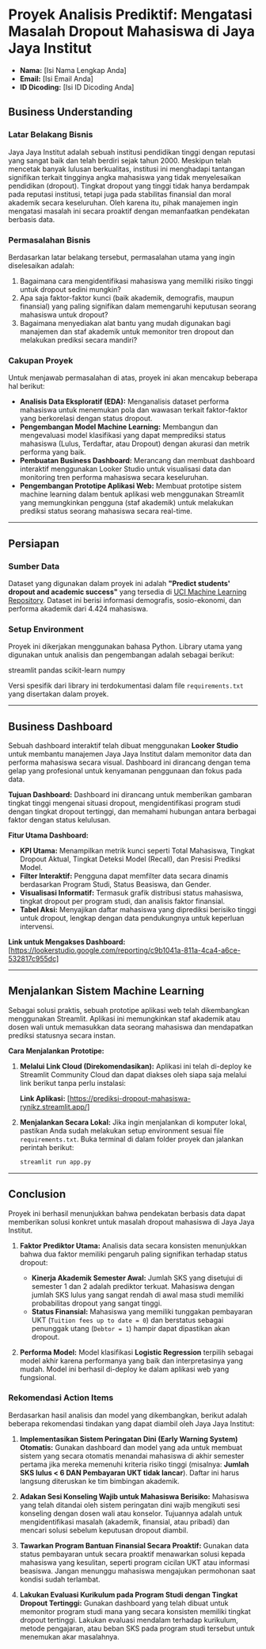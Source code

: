 # Proyek Analisis Prediktif: Mengatasi Masalah Dropout Mahasiswa di Jaya Jaya Institut

- **Nama:** [Isi Nama Lengkap Anda]
- **Email:** [Isi Email Anda]
- **ID Dicoding:** [Isi ID Dicoding Anda]

## Business Understanding

### Latar Belakang Bisnis
Jaya Jaya Institut adalah sebuah institusi pendidikan tinggi dengan reputasi yang sangat baik dan telah berdiri sejak tahun 2000. Meskipun telah mencetak banyak lulusan berkualitas, institusi ini menghadapi tantangan signifikan terkait tingginya angka mahasiswa yang tidak menyelesaikan pendidikan (dropout). Tingkat dropout yang tinggi tidak hanya berdampak pada reputasi institusi, tetapi juga pada stabilitas finansial dan moral akademik secara keseluruhan. Oleh karena itu, pihak manajemen ingin mengatasi masalah ini secara proaktif dengan memanfaatkan pendekatan berbasis data.

### Permasalahan Bisnis
Berdasarkan latar belakang tersebut, permasalahan utama yang ingin diselesaikan adalah:
1.  Bagaimana cara mengidentifikasi mahasiswa yang memiliki risiko tinggi untuk dropout sedini mungkin?
2.  Apa saja faktor-faktor kunci (baik akademik, demografis, maupun finansial) yang paling signifikan dalam memengaruhi keputusan seorang mahasiswa untuk dropout?
3.  Bagaimana menyediakan alat bantu yang mudah digunakan bagi manajemen dan staf akademik untuk memonitor tren dropout dan melakukan prediksi secara mandiri?

### Cakupan Proyek
Untuk menjawab permasalahan di atas, proyek ini akan mencakup beberapa hal berikut:
- **Analisis Data Eksploratif (EDA):** Menganalisis dataset performa mahasiswa untuk menemukan pola dan wawasan terkait faktor-faktor yang berkorelasi dengan status dropout.
- **Pengembangan Model Machine Learning:** Membangun dan mengevaluasi model klasifikasi yang dapat memprediksi status mahasiswa (Lulus, Terdaftar, atau Dropout) dengan akurasi dan metrik performa yang baik.
- **Pembuatan Business Dashboard:** Merancang dan membuat dashboard interaktif menggunakan Looker Studio untuk visualisasi data dan monitoring tren performa mahasiswa secara keseluruhan.
- **Pengembangan Prototipe Aplikasi Web:** Membuat prototipe sistem machine learning dalam bentuk aplikasi web menggunakan Streamlit yang memungkinkan pengguna (staf akademik) untuk melakukan prediksi status seorang mahasiswa secara real-time.

---

## Persiapan

### Sumber Data
Dataset yang digunakan dalam proyek ini adalah **"Predict students' dropout and academic success"** yang tersedia di [UCI Machine Learning Repository](https://archive.ics.uci.edu/dataset/697/predict+students+dropout+and+academic+success). Dataset ini berisi informasi demografis, sosio-ekonomi, dan performa akademik dari 4.424 mahasiswa.

### Setup Environment
Proyek ini dikerjakan menggunakan bahasa Python. Library utama yang digunakan untuk analisis dan pengembangan adalah sebagai berikut:

streamlit
pandas
scikit-learn
numpy

Versi spesifik dari library ini terdokumentasi dalam file `requirements.txt` yang disertakan dalam proyek.

---

## Business Dashboard
Sebuah dashboard interaktif telah dibuat menggunakan **Looker Studio** untuk membantu manajemen Jaya Jaya Institut dalam memonitor data dan performa mahasiswa secara visual. Dashboard ini dirancang dengan tema gelap yang profesional untuk kenyamanan penggunaan dan fokus pada data.

**Tujuan Dashboard:**
Dashboard ini dirancang untuk memberikan gambaran tingkat tinggi mengenai situasi dropout, mengidentifikasi program studi dengan tingkat dropout tertinggi, dan memahami hubungan antara berbagai faktor dengan status kelulusan.

**Fitur Utama Dashboard:**
- **KPI Utama:** Menampilkan metrik kunci seperti Total Mahasiswa, Tingkat Dropout Aktual, Tingkat Deteksi Model (Recall), dan Presisi Prediksi Model.
- **Filter Interaktif:** Pengguna dapat memfilter data secara dinamis berdasarkan Program Studi, Status Beasiswa, dan Gender.
- **Visualisasi Informatif:** Termasuk grafik distribusi status mahasiswa, tingkat dropout per program studi, dan analisis faktor finansial.
- **Tabel Aksi:** Menyajikan daftar mahasiswa yang diprediksi berisiko tinggi untuk dropout, lengkap dengan data pendukungnya untuk keperluan intervensi.

**Link untuk Mengakses Dashboard:**
[https://lookerstudio.google.com/reporting/c9b1041a-811a-4ca4-a6ce-532817c955dc]

---

## Menjalankan Sistem Machine Learning
Sebagai solusi praktis, sebuah prototipe aplikasi web telah dikembangkan menggunakan Streamlit. Aplikasi ini memungkinkan staf akademik atau dosen wali untuk memasukkan data seorang mahasiswa dan mendapatkan prediksi statusnya secara instan.

**Cara Menjalankan Prototipe:**

1.  **Melalui Link Cloud (Direkomendasikan):**
    Aplikasi ini telah di-deploy ke Streamlit Community Cloud dan dapat diakses oleh siapa saja melalui link berikut tanpa perlu instalasi:
    
    **Link Aplikasi:** [https://prediksi-dropout-mahasiswa-rynikz.streamlit.app/]

2.  **Menjalankan Secara Lokal:**
    Jika ingin menjalankan di komputer lokal, pastikan Anda sudah melakukan setup environment sesuai file `requirements.txt`. Buka terminal di dalam folder proyek dan jalankan perintah berikut:
    ```bash
    streamlit run app.py
    ```

---

## Conclusion
Proyek ini berhasil menunjukkan bahwa pendekatan berbasis data dapat memberikan solusi konkret untuk masalah dropout mahasiswa di Jaya Jaya Institut.

1.  **Faktor Prediktor Utama:** Analisis data secara konsisten menunjukkan bahwa dua faktor memiliki pengaruh paling signifikan terhadap status dropout:
    * **Kinerja Akademik Semester Awal:** Jumlah SKS yang disetujui di semester 1 dan 2 adalah prediktor terkuat. Mahasiswa dengan jumlah SKS lulus yang sangat rendah di awal masa studi memiliki probabilitas dropout yang sangat tinggi.
    * **Status Finansial:** Mahasiswa yang memiliki tunggakan pembayaran UKT (`Tuition fees up to date = 0`) dan berstatus sebagai penunggak utang (`Debtor = 1`) hampir dapat dipastikan akan dropout.

2.  **Performa Model:** Model klasifikasi **Logistic Regression** terpilih sebagai model akhir karena performanya yang baik dan interpretasinya yang mudah. Model ini berhasil di-deploy ke dalam aplikasi web yang fungsional.

### Rekomendasi Action Items
Berdasarkan hasil analisis dan model yang dikembangkan, berikut adalah beberapa rekomendasi tindakan yang dapat diambil oleh Jaya Jaya Institut:

1.  **Implementasikan Sistem Peringatan Dini (Early Warning System) Otomatis:**
    Gunakan dashboard dan model yang ada untuk membuat sistem yang secara otomatis menandai mahasiswa di akhir semester pertama jika mereka memenuhi kriteria risiko tinggi (misalnya: **Jumlah SKS lulus < 6 DAN Pembayaran UKT tidak lancar**). Daftar ini harus langsung diteruskan ke tim bimbingan akademik.

2.  **Adakan Sesi Konseling Wajib untuk Mahasiswa Berisiko:**
    Mahasiswa yang telah ditandai oleh sistem peringatan dini wajib mengikuti sesi konseling dengan dosen wali atau konselor. Tujuannya adalah untuk mengidentifikasi masalah (akademik, finansial, atau pribadi) dan mencari solusi sebelum keputusan dropout diambil.

3.  **Tawarkan Program Bantuan Finansial Secara Proaktif:**
    Gunakan data status pembayaran untuk secara proaktif menawarkan solusi kepada mahasiswa yang kesulitan, seperti program cicilan UKT atau informasi beasiswa. Jangan menunggu mahasiswa mengajukan permohonan saat kondisi sudah terlambat.

4.  **Lakukan Evaluasi Kurikulum pada Program Studi dengan Tingkat Dropout Tertinggi:**
    Gunakan dashboard yang telah dibuat untuk memonitor program studi mana yang secara konsisten memiliki tingkat dropout tertinggi. Lakukan evaluasi mendalam terhadap kurikulum, metode pengajaran, atau beban SKS pada program studi tersebut untuk menemukan akar masalahnya.
